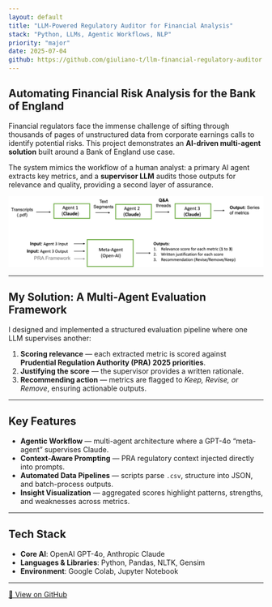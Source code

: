 ```yaml
---
layout: default
title: "LLM-Powered Regulatory Auditor for Financial Analysis"
stack: "Python, LLMs, Agentic Workflows, NLP"
priority: "major"
date: 2025-07-04
github: https://github.com/giuliano-t/llm-financial-regulatory-auditor
---
```


## Automating Financial Risk Analysis for the Bank of England

Financial regulators face the immense challenge of sifting through thousands of pages of unstructured data from corporate earnings calls to identify potential risks. This project demonstrates an **AI-driven multi-agent solution** built around a Bank of England use case.

The system mimics the workflow of a human analyst: a primary AI agent extracts key metrics, and a **supervisor LLM** audits those outputs for relevance and quality, providing a second layer of assurance.

![Agent Architecture Diagram](/assets/images/boe-agent-architecture.png)

---

## My Solution: A Multi-Agent Evaluation Framework

I designed and implemented a structured evaluation pipeline where one LLM supervises another:

1. **Scoring relevance** — each extracted metric is scored against **Prudential Regulation Authority (PRA) 2025 priorities**.  
2. **Justifying the score** — the supervisor provides a written rationale.  
3. **Recommending action** — metrics are flagged to *Keep, Revise, or Remove*, ensuring actionable outputs.  

---

## Key Features

- **Agentic Workflow** — multi-agent architecture where a GPT-4o “meta-agent” supervises Claude.  
- **Context-Aware Prompting** — PRA regulatory context injected directly into prompts.  
- **Automated Data Pipelines** — scripts parse `.csv`, structure into JSON, and batch-process outputs.  
- **Insight Visualization** — aggregated scores highlight patterns, strengths, and weaknesses across metrics.  

---

## Tech Stack

- **Core AI**: OpenAI GPT-4o, Anthropic Claude  
- **Languages & Libraries**: Python, Pandas, NLTK, Gensim  
- **Environment**: Google Colab, Jupyter Notebook  

---

<p>
<a href="https://github.com/giuliano-t/llm-financial-regulatory-auditor" class="btn">🔗 View on GitHub</a>
</p>
